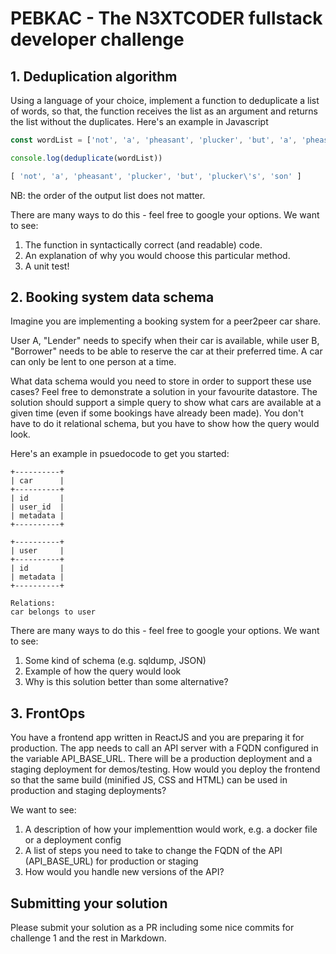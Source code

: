 # PEBKAC - The N3XTCODER fullstack developer challenge

## 1. Deduplication algorithm

Using a language of your choice, implement a function to deduplicate a list of words, 
so that, the function receives the list as an argument and returns the list without the 
duplicates. Here's an example in Javascript

```js
const wordList = ['not', 'a', 'pheasant', 'plucker', 'but', 'a', 'pheasant', "plucker's", 'son']

console.log(deduplicate(wordList))

[ 'not', 'a', 'pheasant', 'plucker', 'but', 'plucker\'s', 'son' ]
```
NB: the order of the output list does not matter.

There are many ways to do this - feel free to google your options. We want to see:

1. The function in syntactically correct (and readable) code.
2. An explanation of why you would choose this particular method.
3. A unit test!

## 2. Booking system data schema

Imagine you are implementing a booking system for a peer2peer car share. 

User A, "Lender" needs to specify when their car is available, while user B, "Borrower" 
needs to be able to reserve the car at their preferred time. A car can only be lent to 
one person at a time.

What data schema would you need to store in order to support these use cases? Feel free 
to demonstrate a solution in your favourite datastore. The solution should support a simple 
query to show what cars are available at a given time (even if some bookings have already 
been made). You don't have to do it relational schema, but you have to show how the query
would look.

Here's an example in psuedocode to get you started:

```
+----------+
| car      |
+----------+
| id       |
| user_id  | 
| metadata |
+----------+

+----------+
| user     |
+----------+
| id       | 
| metadata |
+----------+

Relations:
car belongs to user  
```
There are many ways to do this - feel free to google your options. We want to see:

1. Some kind of schema (e.g. sqldump, JSON)
2. Example of how the query would look
3. Why is this solution better than some alternative?


## 3. FrontOps

You have a frontend app written in ReactJS and you are preparing it for production. The app
needs to call an API server with a FQDN configured in the variable API_BASE_URL. There 
will be a production deployment and a staging deployment 
for demos/testing. How would you deploy the frontend so that the same build (minified JS, CSS
and HTML) can be used in production and staging deployments?

We want to see:

1. A description of how your implementtion would work, e.g. a docker file or a deployment config
2. A list of steps you need to take to change the FQDN of the API (API_BASE_URL) for production or staging
3. How would you handle new versions of the API?

## Submitting your solution

Please submit your solution as a PR including some nice commits for challenge 1 and the rest in Markdown.

